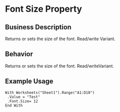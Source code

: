 # Font Size Property

## Business Description
Returns or sets the size of the font. Read/write Variant.

## Behavior
Returns or sets the size of the font. Read/writeVariant.

## Example Usage
```vba
With Worksheets("Sheet1").Range("A1:D10") 
 .Value = "Test" 
 .Font.Size= 12 
End With
```